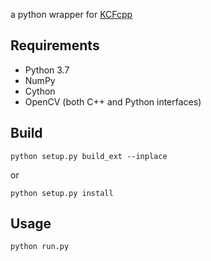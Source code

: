 a python wrapper for [KCFcpp](https://github.com/joaofaro/KCFcpp)

Requirements
-----
* Python 3.7
* NumPy
* Cython
* OpenCV (both C++ and Python interfaces)

Build
-----------

```
python setup.py build_ext --inplace
```
or
```
python setup.py install
```

Usage
-----

```
python run.py

```

